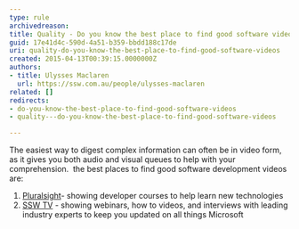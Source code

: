```yaml
---
type: rule
archivedreason: 
title: Quality - Do you know the best place to find good software videos?
guid: 17e41d4c-590d-4a51-b359-bbdd188c17de
uri: quality-do-you-know-the-best-place-to-find-good-software-videos
created: 2015-04-13T00:39:15.0000000Z
authors:
- title: Ulysses Maclaren
  url: https://ssw.com.au/people/ulysses-maclaren
related: []
redirects:
- do-you-know-the-best-place-to-find-good-software-videos
- quality---do-you-know-the-best-place-to-find-good-software-videos

---
```


The easiest way to digest complex information can often be in video form, as it gives you both audio and visual queues to help with your comprehension. 
the best places to find good software development videos are:

<!--endintro-->

1. [Pluralsight](http&#58;//www.pluralsight.com/)- showing developer courses to help learn new technologies
2. [SSW TV](http&#58;//tv.ssw.com.au/) - showing webinars, how to videos, and interviews with leading industry experts to keep you updated on all things Microsoft
